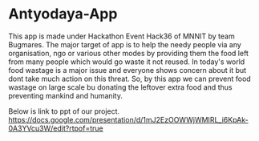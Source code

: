 # Antyodaya-App
This app is made under Hackathon Event Hack36 of MNNIT by team Bugmares. The major target of app is to help the needy people via any organisation, ngo or various other modes by providing them the food left from many people which would go waste it not reused.
In today's world food wastage is a major issue and everyone shows concern about it but dont take much action on this threat. So, by this app we can prevent food wastage on large scale bu donating the leftover extra food and thus preventing mankind and humanity.
    
Below is link to ppt of our project.
https://docs.google.com/presentation/d/1mJ2EzOOWWjWMIRL_i6KpAk-0A3YVcu3W/edit?rtpof=true
